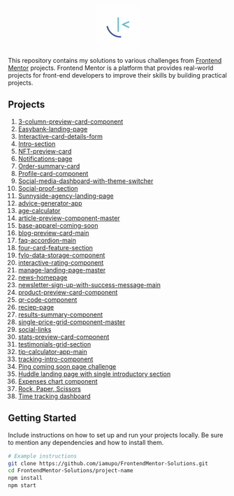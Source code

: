 <p align="center">
  <img src="img/OIP.jpg" alt="Logo" width="100" height="100">
</p>

This repository contains my solutions to various challenges from [Frontend Mentor](https://www.frontendmentor.io/) projects. Frontend Mentor is a platform that provides real-world projects for front-end developers to improve their skills by building practical projects.

## Projects

1. [3-column-preview-card-component](https://github.com/upovibe/FrontendMentor-Solutions/tree/main/3-column-preview-card-component)
2. [Easybank-landing-page](https://github.com/upovibe/FrontendMentor-Solutions/tree/main/Easybank-landing-page)
3. [Interactive-card-details-form](https://github.com/upovibe/FrontendMentor-Solutions/tree/main/Interactive-card-details-form)
4. [Intro-section](https://github.com/upovibe/FrontendMentor-Solutions/tree/main/Intro-section)
5. [NFT-preview-card](https://github.com/upovibe/FrontendMentor-Solutions/tree/main/NFT-preview-card)
6. [Notifications-page](https://github.com/upovibe/FrontendMentor-Solutions/tree/main/Notifications-page)
7. [Order-summary-card](https://github.com/upovibe/FrontendMentor-Solutions/tree/main/Order-summary-card)
8. [Profile-card-component](https://github.com/upovibe/FrontendMentor-Solutions/tree/main/Profile-card-component)
9. [Social-media-dashboard-with-theme-switcher](https://github.com/upovibe/FrontendMentor-Solutions/tree/main/Social-media-dashboard-with-theme-switcher)
10. [Social-proof-section](https://github.com/upovibe/FrontendMentor-Solutions/tree/main/Social-proof-section)
11. [Sunnyside-agency-landing-page](https://github.com/upovibe/FrontendMentor-Solutions/tree/main/Sunnyside-agency-landing-page)
12. [advice-generator-app](https://github.com/upovibe/FrontendMentor-Solutions/tree/main/advice-generator-app)
13. [age-calculator](https://github.com/upovibe/FrontendMentor-Solutions/tree/main/age-calculator)
14. [article-preview-component-master](https://github.com/upovibe/FrontendMentor-Solutions/tree/main/article-preview-component-master)
15. [base-apparel-coming-soon](https://github.com/upovibe/FrontendMentor-Solutions/tree/main/base-apparel-coming-soon)
16. [blog-preview-card-main](https://github.com/upovibe/FrontendMentor-Solutions/tree/main/blog-preview-card-main)
17. [faq-accordion-main](https://github.com/upovibe/FrontendMentor-Solutions/tree/main/faq-accordion-main)
18. [four-card-feature-section](https://github.com/upovibe/FrontendMentor-Solutions/tree/main/four-card-feature-section)
19. [fylo-data-storage-component](https://github.com/upovibe/FrontendMentor-Solutions/tree/main/fylo-data-storage-component)
20. [interactive-rating-component](https://github.com/upovibe/FrontendMentor-Solutions/tree/main/interactive-rating-component)
21. [manage-landing-page-master](https://github.com/upovibe/FrontendMentor-Solutions/tree/main/manage-landing-page-master)
22. [news-homepage](https://github.com/upovibe/FrontendMentor-Solutions/tree/main/news-homepage)
23. [newsletter-sign-up-with-success-message-main](https://github.com/upovibe/FrontendMentor-Solutions/tree/main/newsletter-sign-up-with-success-message-main)
24. [product-preview-card-component](https://github.com/upovibe/FrontendMentor-Solutions/tree/main/product-preview-card-component)
25. [qr-code-component](https://github.com/upovibe/FrontendMentor-Solutions/tree/main/qr-code-component)
26. [reciep-page](https://github.com/upovibe/FrontendMentor-Solutions/tree/main/reciep-page)
27. [results-summary-component](https://github.com/upovibe/FrontendMentor-Solutions/tree/main/results-summary-component)
28. [single-price-grid-component-master](https://github.com/upovibe/FrontendMentor-Solutions/tree/main/single-price-grid-component-master)
29. [social-links](https://github.com/upovibe/FrontendMentor-Solutions/tree/main/social-links)
30. [stats-preview-card-component](https://github.com/upovibe/FrontendMentor-Solutions/tree/main/stats-preview-card-component)
31. [testimonials-grid-section](https://github.com/upovibe/FrontendMentor-Solutions/tree/main/testimonials-grid-section)
32. [tip-calculator-app-main](https://github.com/upovibe/FrontendMentor-Solutions/tree/main/tip-calculator-app-main)
33. [tracking-intro-component](https://github.com/upovibe/FrontendMentor-Solutions/tree/main/tracking-intro-component)
34. [Ping coming soon page challenge](https://upovibe.github.io/FrontendMentor-Solutions/ping-coming-soon-page-master)
35. [Huddle landing page with single introductory section](https://upovibe.github.io/FrontendMentor-Solutions/huddle-landing-page-with-single-introductory-section-master)
36. [Expenses chart component](https://upovibe.github.io/FrontendMentor-Solutions/expenses-chart-component-main)
37. [Rock, Paper, Scissors](https://upovibe.github.io/FrontendMentor-Solutions/Rock-Paper-Scissors/)
38. [Time tracking dashboard](https://upovibe.github.io/FrontendMentor-Solutions/time-tracking-dashboard-main/)


## Getting Started

Include instructions on how to set up and run your projects locally. Be sure to mention any dependencies and how to install them.

```bash
# Example instructions
git clone https://github.com/iamupo/FrontendMentor-Solutions.git
cd FrontendMentor-Solutions/project-name
npm install
npm start
